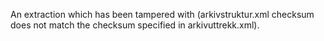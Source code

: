 An extraction which has been tampered with (arkivstruktur.xml checksum does not match the checksum specified in arkivuttrekk.xml).
